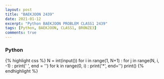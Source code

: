 ```yaml
---
layout: post
title: "BAEKJOON 2439"
date: 2021-01-12
excerpt: "Python BAEKJOON PROBLEM CLASS1 2439"
tags: [Python, BAEKJOON, CLASS1, BRONZE3]
comments: true
---
```


### Python
{% highlight css %}
N = int(input())
for i in range(1, N+1) :
    for j in range(N, i, -1) : print(' ', end = '')
    for k in range(0, i) : print('*', end='')
    print()
{% endhighlight %}